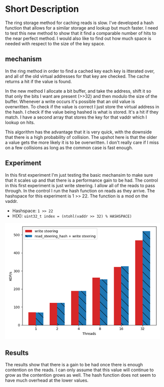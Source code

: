 # Short Description

The ring storage method for caching reads is slow. I've developed a hash
function that allows for a similar storage and lookup but much faster. I need to test this new method to show that it find a comparable number of hits to the near perfect method. I would also like to find out how much space is needed with respect to the size of the key space.

## mechanism

In the ring method in order to find a cached key each key is itterated over, and all of the old virtual addresses for that key are checked. The cache returns a hit if the value is found. 

In the new method I allocate a bit buffer, and take the address, shift it so that only the bits I want are present (>>32) and then modulo the size of the buffer. Whenever a write occurs it's possible that an old value is overwritten. To check if the value is correct I just store the virtual address in the hash. I check if the value being hashed is what is stored. It's a hit if they match. I have a second array that stores the key for that vaddr which I lookup on hits.

This algorithm has the advantage that it is very quick, with the downside that
there is a high probability of collision. The upshot here is that the older a
value gets the more likely it is to be overwritten. I don't really care if I
miss on a few collisions as long as the common case is fast enough.

## Experiment

In this first experiment I'm just testing the basic mechansim to make sure that
it scales up and that there is a performance gain to be had. The control in this
first experiment is just write steering. I allow all of the reads to pass
through. In the control I run the hash function on reads as they arrive. The
hashspace for this experiment is 1 >> 22. The function is a mod on the vaddr.

 - Hashspace: `1 >> 22`
 - H(X): `uint32_t index = (ntohl(vaddr >> 32) % HASHSPACE)`

![exp0](experiment_0.png "Read Cache with hash function (modulo)")

## Results

The results show that there is a gain to be had once there is enough contention
on the reads. I can only assume that this value will continue to grow as the
contention grows as well. The hash function does not seem to have much overhead
at the lower values.


